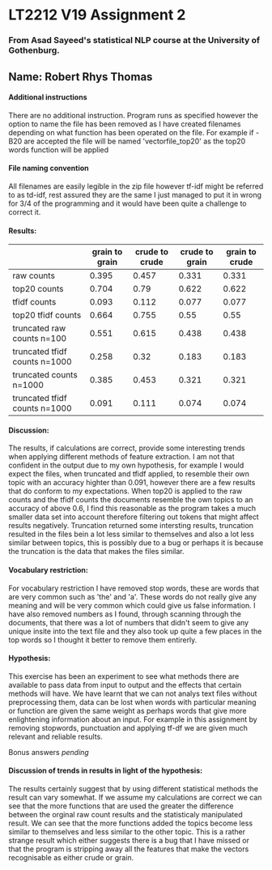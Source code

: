 #

<h1>LT2212 V19 Assignment 2</h1>
<h3>From Asad Sayeed's statistical NLP course at the University of Gothenburg.</h3>

<h2>Name: Robert Rhys Thomas</h2> 

<h4>Additional instructions</h4>
<p>There are no additional instruction. Program runs as specified however the option to name the file has been removed
as I have created filenames depending on what function has been operated on the file. For example if -B20 are accepted the file will be named 'vectorfile_top20' as the top20 words function will be applied</p>

<h4>File naming convention</h4>
All filenames are easily legible in the zip file however tf-idf might be referred to as td-idf, rest assured they are the same I just managed to put it in wrong for 3/4 of the programming and it would have been quite a challenge to correct it.

<h4>Results:</h4>


|                               | grain to grain | crude to crude | crude to grain | grain to crude |
|-------------------------------|----------------|----------------|----------------|----------------|
| raw counts                    | 0.395          | 0.457          | 0.331          | 0.331          |
| top20 counts                  | 0.704          | 0.79           | 0.622          | 0.622          |
| tfidf counts                  | 0.093          | 0.112          | 0.077          | 0.077          |
| top20 tfidf counts            | 0.664          | 0.755          | 0.55           | 0.55           |
| truncated raw counts n=100    | 0.551          | 0.615          | 0.438          | 0.438          |
| truncated tfidf counts n=1000 | 0.258          | 0.32           | 0.183          | 0.183          |
| truncated counts n=1000       | 0.385          | 0.453          | 0.321          | 0.321          |
| truncated tfidf counts n=1000 | 0.091          | 0.111          | 0.074          | 0.074          |

<h4>Discussion:</h4>
<p>The results, if calculations are correct, provide some interesting trends when applying different methods of feature extraction. I am not that confident in the output due to my own hypothesis, for example I would expect the files, when truncated and tfidf applied, to resemble their own topic with an accuracy highter than 0.091, however there are a few results that do conform to my expectations. When top20 is applied to the raw counts and the tfidf counts the documents resemble the own topics to an accuracy of above 0.6, I find this reasonable as the program takes a much smaller data set into account therefore filtering out tokens that might affect results negatively. Truncation returned some intersting results, truncation resulted in the files bein a lot less similar to themselves and also a lot less similar between topics, this is possibly due to a bug or perhaps it is because the truncation is the data that makes the files similar. 
  
<h4>Vocabulary restriction:</h4>
<p>For vocabulary restriction I have removed stop words, these are words that are very common such as 'the' and 'a'. These words do not really give any meaning and will be very common which could give us false information. I have also removed numbers as I found, through scanning through the documents, that there was a lot of numbers that didn't seem to give any unique insite into the text file and they also took up quite a few places in the top words so I thought it better to remove them entirerly. </p>

<h4>Hypothesis:</h4>
<p>This exercise has been an experiment to see what methods there are available to pass data from input to output and the effects that certain methods will have. We have learnt that we can not analys text files without preprocessing them, data can be lost when words with particular meaning or function are given the same weight as perhaps words that give more enlightening information about an input. For example in this assignment by removing stopwords, punctuation and applying tf-df we are given much relevant and reliable results.</p>

Bonus answers
*pending*

<h4>Discussion of trends in results in light of the hypothesis:</h4>
<p>The results certainly suggest that by using different statistical methods the result can vary somewhat. If we assume my calculations are correct we can see that the more functions that are used the greater the difference between the orginal raw count results and the statisticaly manipulated result. We can see that the more functions added the topics become less similar to themselves and less similar to the other topic. This is a rather strange result which either suggests there is a bug that I have missed or that the program is stripping away all the features that make the vectors recognisable as either crude or grain. </p>

